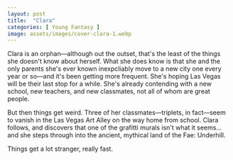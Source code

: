 ```yaml
---
layout: post
title:  "Clara"
categories: [ Young Fantasy ]
image: assets/images/cover-clara-1.webp
---
```


Clara is an orphan—although out the outset, that's the least of the things she doesn't know about herself. What she does know is that she and the only parents she's ever known inexpcliably move to a new city one every year or so—and it's been getting more frequent. She's hoping Las Vegas will be their last stop for a while. She's already contending with a new school, new teachers, and new classmates, not all of whom are great people.

But then things get weird. Three of her classmates—triplets, in fact—seem to vanish in the Las Vegas Art Alley on the way home from school. Clara follows, and discovers that one of the grafitti murals isn't what it seems... and she steps through into the ancient, mythical land of the Fae: Underhill.

Things get a lot stranger, really fast.